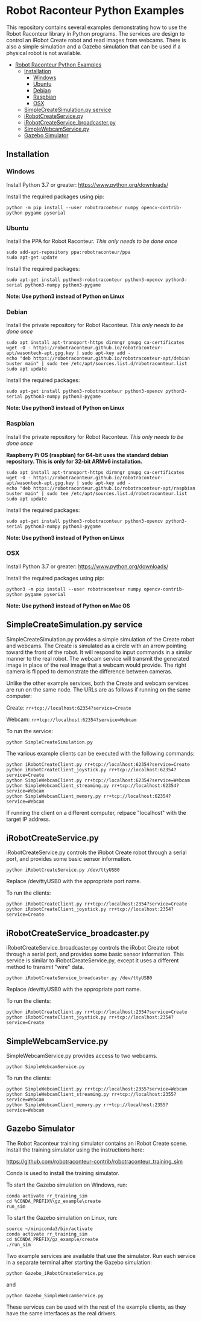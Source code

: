 # Robot Raconteur Python Examples

This repository contains several examples demonstrating how to use the Robot Raconteur library in Python programs. The services are design to control an iRobot Create robot and read images from webcams. There is also a simple simulation and a Gazebo
simulation that can be used if a physical robot is not available.

- [Robot Raconteur Python Examples](#robot-raconteur-python-examples)
  - [Installation](#installation)
    - [Windows](#windows)
    - [Ubuntu](#ubuntu)
    - [Debian](#debian)
    - [Raspbian](#raspbian)
    - [OSX](#osx)
  - [SimpleCreateSimulation.py service](#simplecreatesimulationpy-service)
  - [iRobotCreateService.py](#irobotcreateservicepy)
  - [iRobotCreateService_broadcaster.py](#irobotcreateservicebroadcasterpy)
  - [SimpleWebcamService.py](#simplewebcamservicepy)
  - [Gazebo Simulator](#gazebo-simulator)


## Installation

### Windows

Install Python 3.7 or greater: https://www.python.org/downloads/

Install the required packages using pip:

    python -m pip install --user robotraconteur numpy opencv-contrib-python pygame pyserial

### Ubuntu

Install the PPA for Robot Raconteur. *This only needs to be done once*

    sudo add-apt-repository ppa:robotraconteur/ppa
    sudo apt-get update

Install the required packages:

    sudo apt-get install python3-robotraconteur python3-opencv python3-serial python3-numpy python3-pygame
    
**Note: Use python3 instead of Python on Linux**

### Debian

Install the private repository for Robot Raconteur. *This only needs to be done once*

    sudo apt install apt-transport-https dirmngr gnupg ca-certificates
    wget -O - https://robotraconteur.github.io/robotraconteur-apt/wasontech-apt.gpg.key | sudo apt-key add -
    echo "deb https://robotraconteur.github.io/robotraconteur-apt/debian buster main" | sudo tee /etc/apt/sources.list.d/robotraconteur.list
    sudo apt update

Install the required packages:

    sudo apt-get install python3-robotraconteur python3-opencv python3-serial python3-numpy python3-pygame
    
**Note: Use python3 instead of Python on Linux**

### Raspbian

Install the private repository for Robot Raconteur. *This only needs to be done once*

**Raspberry Pi OS (raspbian) for 64-bit uses the standard debian repository. This is only for 32-bit ARMv6 installation.**

    sudo apt install apt-transport-https dirmngr gnupg ca-certificates
    wget -O - https://robotraconteur.github.io/robotraconteur-apt/wasontech-apt.gpg.key | sudo apt-key add -
    echo "deb https://robotraconteur.github.io/robotraconteur-apt/raspbian buster main" | sudo tee /etc/apt/sources.list.d/robotraconteur.list
    sudo apt update

Install the required packages:

    sudo apt-get install python3-robotraconteur python3-opencv python3-serial python3-numpy python3-pygame
    
**Note: Use python3 instead of Python on Linux**

### OSX

Install Python 3.7 or greater: https://www.python.org/downloads/

Install the required packages using pip:

    python3 -m pip install --user robotraconteur numpy opencv-contrib-python pygame pyserial

**Note: Use python3 instead of Python on Mac OS**
    
## SimpleCreateSimulation.py service

SimpleCreateSimulation.py provides a simple simulation of the Create robot and webcams. The Create is simulated as a circle with an arrow pointing toward the front of the robot. It will respond to input commands in a similar manner to the real robot. The webcam service will transmit the generated image in place of the real image that a webcam would provide. The right camera is flipped to demonstrate the difference between cameras.

Unlike the other example services, both the Create and webcam services are run on the same node. The URLs are as follows if running on the same computer:

Create: `rr+tcp://localhost:62354?service=Create`
    
Webcam: `rr+tcp://localhost:62354?service=Webcam`

To run the service:

    python SimpleCreateSimulation.py

The various example clients can be executed with the following commands:

    python iRobotCreateClient.py rr+tcp://localhost:62354?service=Create
    python iRobotCreateClient_joystick.py rr+tcp://localhost:62354?service=Create
    python SimpleWebcamClient.py rr+tcp://localhost:62354?service=Webcam
    python SimpleWebcamClient_streaming.py rr+tcp://localhost:62354?service=Webcam
    python SimpleWebcamClient_memory.py rr+tcp://localhost:62354?service=Webcam

If running the client on a different computer, relpace "localhost" with the target IP address.

## iRobotCreateService.py

iRobotCreateService.py controls the iRobot Create robot through a serial port, and provides some basic sensor information.

    python iRobotCreateService.py /dev/ttyUSB0

Replace /dev/ttyUSB0 with the appropriate port name.

To run the clients:

    python iRobotCreateClient.py rr+tcp://localhost:2354?service=Create
    python iRobotCreateClient_joystick.py rr+tcp://localhost:2354?service=Create

## iRobotCreateService_broadcaster.py

iRobotCreateService_broadcaster.py controls the iRobot Create robot through a serial port, and provides some basic sensor information. This service is similar to iRobotCreateService.py, except it uses a different method to transmit "wire" data.

    python iRobotCreateService_broadcaster.py /dev/ttyUSB0

Replace /dev/ttyUSB0 with the appropriate port name.

To run the clients:

    python iRobotCreateClient.py rr+tcp://localhost:2354?service=Create
    python iRobotCreateClient_joystick.py rr+tcp://localhost:2354?service=Create
    
## SimpleWebcamService.py

SimpleWebcamService.py provides access to two webcams.

    python SimpleWebcamService.py
    
To run the clients:

    python SimpleWebcamClient.py rr+tcp://localhost:2355?service=Webcam
    python SimpleWebcamClient_streaming.py rr+tcp://localhost:2355?service=Webcam
    python SimpleWebcamClient_memory.py rr+tcp://localhost:2355?service=Webcam

## Gazebo Simulator

The Robot Raconteur training simulator contains an iRobot Create scene. Install the training simulator
using the instructions here:

https://github.com/robotraconteur-contrib/robotraconteur_training_sim

Conda is used to install the training simulator.

To start the Gazebo simulation on Windows, run:

    conda activate rr_training_sim
    cd %CONDA_PREFIX%\gz_example\create
    run_sim

To start the Gazebo simulation on Linux, run:

    source ~/miniconda3/bin/activate
    conda activate rr_training_sim
    cd $CONDA_PREFIX/gz_example/create
    ./run_sim

Two example services are available that use the simulator. Run each service in a separate terminal after starting
the Gazebo simulation:

    python Gazebo_iRobotCreateService.py

and

    python Gazebo_SimpleWebcamService.py

These services can be used with the rest of the example clients, as they have the same interfaces
as the real drivers.